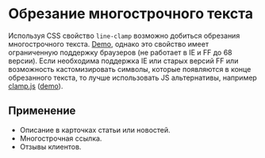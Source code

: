 # Обрезание многострочного текста

Используя CSS свойство `line-сlamp` возможно добиться обрезания многострочного текста. [Demo](https://codepen.io/skandar_sl/pen/byjZoz), однако это свойство имеет ограниченную поддержку браузеров (не работает в IE и FF до 68 версии). Если необходима поддержка IE или старых версий FF или возможность кастомизировать символы, которые появляются в конце обрезанного текста, то лучше использовать JS альтернативы, например [clamp.js](https://github.com/josephschmitt/Clamp.js) ([demo](https://codepen.io/skandar_sl/pen/gJjJqG)).

## Применение

- Описание в карточках статьи или новостей.
- Многострочная ссылка.
- Отзывы клиентов.
